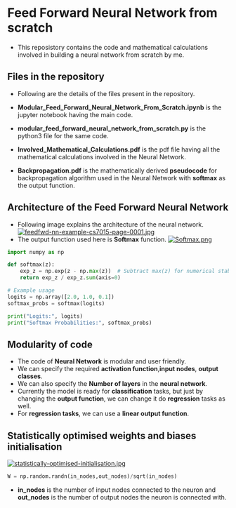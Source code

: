 # Feed Forward Neural Network from scratch
* This reposistory contains the code and mathematical calculations involved in building a neural network from scratch by me.
## Files in the repository
* Following are the details of the files present in the repository.
* **Modular_Feed_Forward_Neural_Network_From_Scratch.ipynb** is the jupyter notebook having the main code.
  
* **modular_feed_forward_neural_network_from_scratch.py** is the python3 file for the same code.
  
* **Involved_Mathematical_Calculations.pdf** is the pdf file having all the mathematical calculations involved in the Neural Network.
  
* **Backpropagation.pdf** is the mathematically derived **pseudocode** for backpropagation algorithm used in the Neural Network with **softmax** as the output function.

## Architecture of the Feed Forward Neural Network
* Following image explains the architecture of the neural network.
[![feedfwd-nn-example-cs7015-page-0001.jpg](https://i.postimg.cc/mrBPYThb/feedfwd-nn-example-cs7015-page-0001.jpg)](https://postimg.cc/rDZycXSb)
* The output function used here is **Softmax** function.
[![Softmax.png](https://i.postimg.cc/C1dL750V/Softmax.png)](https://postimg.cc/9R5hFWzx)
```python
import numpy as np

def softmax(z):
    exp_z = np.exp(z - np.max(z))  # Subtract max(z) for numerical stability
    return exp_z / exp_z.sum(axis=0)

# Example usage
logits = np.array([2.0, 1.0, 0.1])
softmax_probs = softmax(logits)

print("Logits:", logits)
print("Softmax Probabilities:", softmax_probs)
```
## Modularity of code
* The code of **Neural Network** is modular and user friendly.
* We can specify the required **activation function**,**input nodes**, **output classes**.
* We can also specify the **Number of layers** in the **neural network**.
* Currently the model is ready for **classification** tasks, but just by changing the **output function**, we can change it do **regression** tasks as well.
* For **regression tasks**, we can use a **linear output function**.

## Statistically optimised weights and biases initialisation
[![statistically-optimised-initialisation.jpg](https://i.postimg.cc/Pxm8d56Z/statistically-optimised-initialisation.jpg)](https://postimg.cc/LY8sT2F6)
```python
W = np.random.randn(in_nodes,out_nodes)/sqrt(in_nodes)
```
* **in_nodes** is the number of input nodes connected to the neuron and **out_nodes** is the number of output nodes the neuron is connected with.


